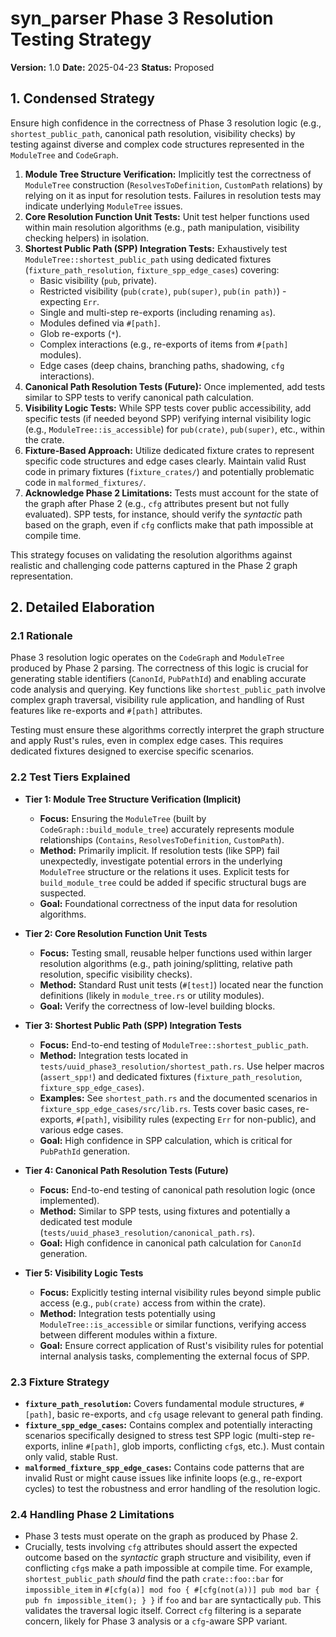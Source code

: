 # syn_parser Phase 3 Resolution Testing Strategy

**Version:** 1.0
**Date:** 2025-04-23
**Status:** Proposed

## 1. Condensed Strategy

Ensure high confidence in the correctness of Phase 3 resolution logic (e.g., `shortest_public_path`, canonical path resolution, visibility checks) by testing against diverse and complex code structures represented in the `ModuleTree` and `CodeGraph`.

1.  **Module Tree Structure Verification:** Implicitly test the correctness of `ModuleTree` construction (`ResolvesToDefinition`, `CustomPath` relations) by relying on it as input for resolution tests. Failures in resolution tests may indicate underlying `ModuleTree` issues.
2.  **Core Resolution Function Unit Tests:** Unit test helper functions used within main resolution algorithms (e.g., path manipulation, visibility checking helpers) in isolation.
3.  **Shortest Public Path (SPP) Integration Tests:** Exhaustively test `ModuleTree::shortest_public_path` using dedicated fixtures (`fixture_path_resolution`, `fixture_spp_edge_cases`) covering:
    *   Basic visibility (`pub`, private).
    *   Restricted visibility (`pub(crate)`, `pub(super)`, `pub(in path)`) - expecting `Err`.
    *   Single and multi-step re-exports (including renaming `as`).
    *   Modules defined via `#[path]`.
    *   Glob re-exports (`*`).
    *   Complex interactions (e.g., re-exports of items from `#[path]` modules).
    *   Edge cases (deep chains, branching paths, shadowing, `cfg` interactions).
4.  **Canonical Path Resolution Tests (Future):** Once implemented, add tests similar to SPP tests to verify canonical path calculation.
5.  **Visibility Logic Tests:** While SPP tests cover public accessibility, add specific tests (if needed beyond SPP) verifying internal visibility logic (e.g., `ModuleTree::is_accessible`) for `pub(crate)`, `pub(super)`, etc., within the crate.
6.  **Fixture-Based Approach:** Utilize dedicated fixture crates to represent specific code structures and edge cases clearly. Maintain valid Rust code in primary fixtures (`fixture_crates/`) and potentially problematic code in `malformed_fixtures/`.
7.  **Acknowledge Phase 2 Limitations:** Tests must account for the state of the graph after Phase 2 (e.g., `cfg` attributes present but not fully evaluated). SPP tests, for instance, should verify the *syntactic* path based on the graph, even if `cfg` conflicts make that path impossible at compile time.

This strategy focuses on validating the resolution algorithms against realistic and challenging code patterns captured in the Phase 2 graph representation.

## 2. Detailed Elaboration

### 2.1 Rationale

Phase 3 resolution logic operates on the `CodeGraph` and `ModuleTree` produced by Phase 2 parsing. The correctness of this logic is crucial for generating stable identifiers (`CanonId`, `PubPathId`) and enabling accurate code analysis and querying. Key functions like `shortest_public_path` involve complex graph traversal, visibility rule application, and handling of Rust features like re-exports and `#[path]` attributes.

Testing must ensure these algorithms correctly interpret the graph structure and apply Rust's rules, even in complex edge cases. This requires dedicated fixtures designed to exercise specific scenarios.

### 2.2 Test Tiers Explained

*   **Tier 1: Module Tree Structure Verification (Implicit)**
    *   **Focus:** Ensuring the `ModuleTree` (built by `CodeGraph::build_module_tree`) accurately represents module relationships (`Contains`, `ResolvesToDefinition`, `CustomPath`).
    *   **Method:** Primarily implicit. If resolution tests (like SPP) fail unexpectedly, investigate potential errors in the underlying `ModuleTree` structure or the relations it uses. Explicit tests for `build_module_tree` could be added if specific structural bugs are suspected.
    *   **Goal:** Foundational correctness of the input data for resolution algorithms.

*   **Tier 2: Core Resolution Function Unit Tests**
    *   **Focus:** Testing small, reusable helper functions used within larger resolution algorithms (e.g., path joining/splitting, relative path resolution, specific visibility checks).
    *   **Method:** Standard Rust unit tests (`#[test]`) located near the function definitions (likely in `module_tree.rs` or utility modules).
    *   **Goal:** Verify the correctness of low-level building blocks.

*   **Tier 3: Shortest Public Path (SPP) Integration Tests**
    *   **Focus:** End-to-end testing of `ModuleTree::shortest_public_path`.
    *   **Method:** Integration tests located in `tests/uuid_phase3_resolution/shortest_path.rs`. Use helper macros (`assert_spp!`) and dedicated fixtures (`fixture_path_resolution`, `fixture_spp_edge_cases`).
    *   **Examples:** See `shortest_path.rs` and the documented scenarios in `fixture_spp_edge_cases/src/lib.rs`. Tests cover basic cases, re-exports, `#[path]`, visibility rules (expecting `Err` for non-public), and various edge cases.
    *   **Goal:** High confidence in SPP calculation, which is critical for `PubPathId` generation.

*   **Tier 4: Canonical Path Resolution Tests (Future)**
    *   **Focus:** End-to-end testing of canonical path resolution logic (once implemented).
    *   **Method:** Similar to SPP tests, using fixtures and potentially a dedicated test module (`tests/uuid_phase3_resolution/canonical_path.rs`).
    *   **Goal:** High confidence in canonical path calculation for `CanonId` generation.

*   **Tier 5: Visibility Logic Tests**
    *   **Focus:** Explicitly testing internal visibility rules beyond simple public access (e.g., `pub(crate)` access from within the crate).
    *   **Method:** Integration tests potentially using `ModuleTree::is_accessible` or similar functions, verifying access between different modules within a fixture.
    *   **Goal:** Ensure correct application of Rust's visibility rules for potential internal analysis tasks, complementing the external focus of SPP.

### 2.3 Fixture Strategy

*   **`fixture_path_resolution`:** Covers fundamental module structures, `#[path]`, basic re-exports, and `cfg` usage relevant to general path finding.
*   **`fixture_spp_edge_cases`:** Contains complex and potentially interacting scenarios specifically designed to stress test SPP logic (multi-step re-exports, inline `#[path]`, glob imports, conflicting `cfg`s, etc.). Must contain only valid, stable Rust.
*   **`malformed_fixture_spp_edge_cases`:** Contains code patterns that are invalid Rust or might cause issues like infinite loops (e.g., re-export cycles) to test the robustness and error handling of the resolution logic.

### 2.4 Handling Phase 2 Limitations

*   Phase 3 tests must operate on the graph as produced by Phase 2.
*   Crucially, tests involving `cfg` attributes should assert the expected outcome based on the *syntactic* graph structure and visibility, even if conflicting `cfg`s make a path impossible at compile time. For example, `shortest_public_path` *should* find the path `crate::foo::bar` for `impossible_item` in `#[cfg(a)] mod foo { #[cfg(not(a))] pub mod bar { pub fn impossible_item(); } }` if `foo` and `bar` are syntactically `pub`. This validates the traversal logic itself. Correct `cfg` filtering is a separate concern, likely for Phase 3 analysis or a `cfg`-aware SPP variant.
